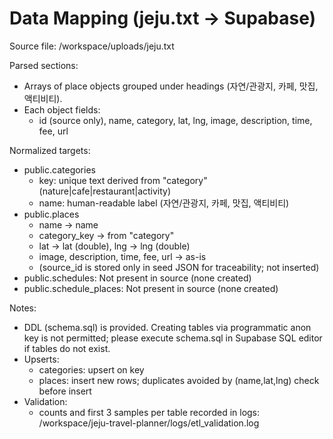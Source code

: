 # Data Mapping (jeju.txt -> Supabase)

Source file: /workspace/uploads/jeju.txt

Parsed sections:
- Arrays of place objects grouped under headings (자연/관광지, 카페, 맛집, 액티비티).
- Each object fields:
  - id (source only), name, category, lat, lng, image, description, time, fee, url

Normalized targets:
- public.categories
  - key: unique text derived from "category" (nature|cafe|restaurant|activity)
  - name: human-readable label (자연/관광지, 카페, 맛집, 액티비티)
- public.places
  - name -> name
  - category_key -> from "category"
  - lat -> lat (double), lng -> lng (double)
  - image, description, time, fee, url -> as-is
  - (source_id is stored only in seed JSON for traceability; not inserted)
- public.schedules: Not present in source (none created)
- public.schedule_places: Not present in source (none created)

Notes:
- DDL (schema.sql) is provided. Creating tables via programmatic anon key is not permitted; please execute schema.sql in Supabase SQL editor if tables do not exist.
- Upserts:
  - categories: upsert on key
  - places: insert new rows; duplicates avoided by (name,lat,lng) check before insert
- Validation:
  - counts and first 3 samples per table recorded in logs: /workspace/jeju-travel-planner/logs/etl_validation.log
